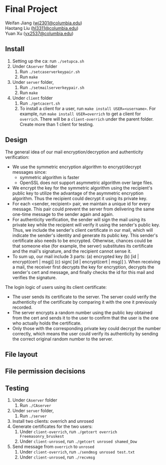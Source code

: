 # Final Project

Weifan Jiang (wj2301@columbia.edu)<br />
Haotang Liu (hl3311@columbia.edu)<br />
Yuan Xu (yx2537@columbia.edu)

## Install

1. Setting up the ca: run `./setupca.sh`
2. Under `CAserver` folder
   1. Run `./setcaserverkeypair.sh`
   2. Run `make`
3. Under `server` folder, 
   1. Run `./setmailserverkeypair.sh`
   2. Run `make`
4. Under `client` folder
   1. Run `./getcacert.sh`
   2. To install a client for a user, run `make install USER=<username>`. For example, run `make install USER=overrich` to get a client for `overrich`. There will be a `client-overrich` under the parent folder. Create more than 1 client for testing.

## Design

The general idea of our mail encryption/decryption and authenticity verification:
- We use the symmetric encryption algorithm to encrypt/decrypt messages since: 
  - symmetric algorithm is faster
  - OpenSSL does not support asymmetric algorithm over large files.
- We encrypt the key for the symmetric algorithm using the recipient's public key to utilize the advantage of the asymmetric encryption algorithm. Thus the recipient could decrypt it using its private key.
- For each <sender, recipient> pair, we maintain a unique id for every message. This pair could prevent the server from delivering the same one-time message to the sender again and again.
- For authenticity verification, the sender will sign the mail using its private key while the recipient will verify it using the sender's public key. Thus, we include the sender's client certificate in our mail, which will indicate the sender's identity and generate its public key. This sender's certificate also needs to be encrypted. Otherwise, chances could be that someone else (for example, the server) substitutes its certificate and the mail's signature, and the recipient cannot sense it.
- To sum up, our mail include 3 parts: (a) encrypted key (b) [id | encrypt(cert | msg)] (c) sign( [id | encrypt(cert | msg)] ). When receiving a mail, the receiver first decrypts the key for encryption, decrypts the sender's cert and message, and finally checks the id for this mail and verifies the signature.

The login logic of users using its client certificate:
- The user sends its certificate to the server. The server could verify the authenticity of the certificate by comparing it with the one it previously recorded.
- The server encrypts a random number using the public key obtained from the cert and sends it to the user to confirm that the user is the one who actually holds the certificate.
- Only those with the corresponding private key could decrypt the number correctly, which means the user could verify its authenticity by sending the correct original random number to the server.

## File layout

## File permission decisions

## Testing

1. Under `CAserver` folder
   1. Run `./CAserver`
2. Under `server` folder, 
   1. Run `./server`
3. Install two clients: overrich and unrosed
4. Generate certificates for the two users:
   1. Under `client-overrich`, run `./getcert overrich Freemasonry_bruskest`
   2. Under `client-unrosed`, run `./getcert unrosed shamed_Dow`
5. Send message from `overrich` to `unrosed`
   1. Under `client-overrich`, run `./sendmsg unrosed test.txt`
   2. Under `client-unrosed`, run `./recvmsg`
